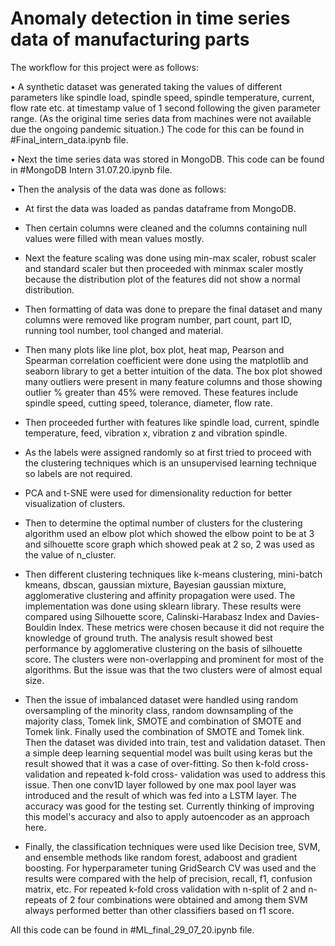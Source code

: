 # Anomaly detection in time series data of manufacturing parts


The workflow for this project were as follows:

•	A synthetic dataset was generated taking the values of different parameters like spindle load, spindle speed, spindle temperature, current, flow rate etc. at timestamp value of 1 second following the given parameter range. (As the original time series data from machines were not available due the ongoing pandemic situation.) The code for this can be found in #Final_intern_data.ipynb file.

•	Next the time series data was stored in MongoDB. This code can be found in #MongoDB Intern 31.07.20.ipynb file.


•	Then the analysis of the data was done as follows:

  -	At first the data was loaded as pandas dataframe from MongoDB.

  -	Then certain columns were cleaned and the columns containing null values were filled with mean values mostly.

  - Next the feature scaling was done using min-max scaler, robust scaler and standard scaler but then proceeded with minmax scaler mostly because the distribution plot of the        features did not show a normal distribution.

  - Then formatting of data was done to prepare the final dataset and many columns were removed like program number, part count, part ID, running tool number, tool changed and        material.

  - Then many plots like line plot, box plot, heat map, Pearson and Spearman correlation coefficient  were done using the matplotlib and seaborn library to get a better intuition     of the data. The box plot showed many outliers were present in many feature columns and those showing outlier % greater than 45% were removed. These features include spindle      speed, cutting speed, tolerance, diameter, flow rate.

  - Then proceeded further with features like spindle load, current, spindle temperature, feed, vibration x, vibration z and vibration spindle.

  - As the labels were assigned randomly so at first tried to proceed with the clustering techniques which is an unsupervised learning technique so labels are not required. 

  - PCA and t-SNE were used for dimensionality reduction for better visualization of clusters.

  - Then to determine the optimal number of clusters for the clustering algorithm used an elbow plot which showed the elbow point to be at 3 and silhouette score graph which          showed peak at 2 so, 2 was used as the value of n_cluster.

  - Then different clustering techniques like k-means clustering, mini-batch kmeans, dbscan, gaussian mixture, Bayesian gaussian mixture, agglomerative clustering and affinity        propagation were used. The implementation was done using sklearn library. These results were compared using Silhouette score, Calinski-Harabasz Index and Davies-Bouldin           Index. These metrics were chosen because it did not require the knowledge of ground truth. The analysis result showed best performance by agglomerative clustering  on the         basis of silhouette score. The clusters were non-overlapping and prominent for most of the algorithms. But the issue was that the two clusters were of almost equal size. 

  - Then the issue of imbalanced dataset were handled using random oversampling of the minority class, random downsampling of the majority class, Tomek link, SMOTE and                combination of SMOTE and Tomek link. Finally used the combination of SMOTE and Tomek link. Then the dataset was divided into train, test and validation dataset. Then a simple     deep learning sequential model was built using keras but the result showed that it was a case of over-fitting. So then k-fold cross-validation and repeated k-fold cross-          validation was used to address this issue.  Then one conv1D layer followed by one max pool layer was introduced and the result of which was fed into a LSTM layer. The             accuracy was good for the testing set. Currently thinking of improving this model's accuracy and also to apply autoencoder as an approach here.

  - Finally, the classification techniques were used like Decision tree, SVM, and ensemble methods like random forest, adaboost and gradient boosting. For hyperparameter tuning       GridSearch CV was used and the results were compared with the help of precision, recall, f1, confusion matrix, etc. For repeated k-fold cross validation with n-split of 2 and     n-repeats of 2 four combinations were obtained and among them SVM always performed better than other classifiers based on f1 score.

All this code can be found in #ML_final_29_07_20.ipynb file.

